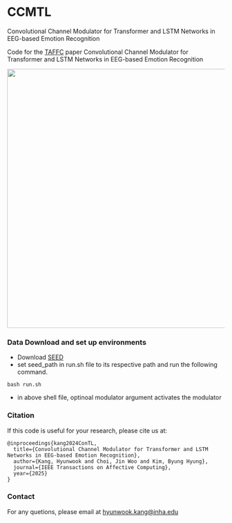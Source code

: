 # CCMTL
Convolutional Channel Modulator for Transformer and LSTM Networks in EEG-based Emotion Recognition

Code for the [TAFFC](https://ieeexplore.ieee.org/xpl/RecentIssue.jsp?punumber=5165369) paper Convolutional Channel Modulator for Transformer and LSTM Networks in EEG-based Emotion Recognition

<p align="center">
  <img width="600" src="ConTL-pic.png">
</p>

### Data Download and set up environments

 - Download [SEED](https://bcmi.sjtu.edu.cn/home/seed/seed-iv.html)
 - set seed_path in run.sh file to its respective path and run the following command.

```
bash run.sh
```

- in above shell file, optinoal modulator argument activates the modulator

### Citation

If this code is useful for your research, please cite us at:

```
@inproceedings{kang2024ConTL,
  title={Convolutional Channel Modulator for Transformer and LSTM Networks in EEG-based Emotion Recognition},
  author={Kang, Hyunwook and Choi, Jin Woo and Kim, Byung Hyung},
  journal={IEEE Transactions on Affective Computing},
  year={2025}
}
```

### Contact

For any quetions, please email at [hyunwook.kang@inha.edu](mailto:hyunwook.kang@inha.edu)
